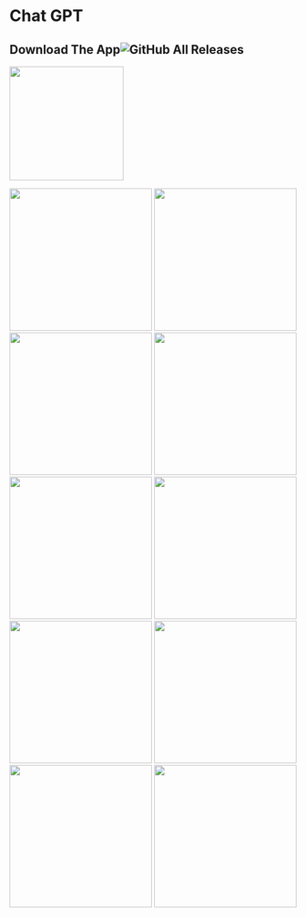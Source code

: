 # Chat GPT

## Download The App![GitHub All Releases](https://img.shields.io/github/downloads/HusseinMohamed99/ChatGPT/total?color=green)
<a href="https://github.com/HusseinMohamed99/ChatGPT/releases/download/v1.0.0/ChatGPT.apk"><img src="https://playerzon.com/asset/download.png" width="200">
</img></a>

<p>
  <img src="https://github.com/HusseinMohamed99/Chat-GPT/assets/84459939/ea7bd782-9518-4159-abf8-c31c82f58cf9" width="250" />
  <img src="https://github.com/HusseinMohamed99/Chat-GPT/assets/84459939/36b723ae-800e-4b53-b950-4381cb8d2dee" width="250" />
  <img src="https://github.com/HusseinMohamed99/Chat-GPT/assets/84459939/f7331725-9723-4964-847a-88ad32bf7efa" width="250" />
    <img src="https://github.com/HusseinMohamed99/Chat-GPT/assets/84459939/74aad2b7-369b-48f5-994f-0f2150859c68" width="250" />
    <img src="https://github.com/HusseinMohamed99/Chat-GPT/assets/84459939/9946ef11-487d-4321-b071-71343eb2e9a3" width="250" />
    <img src="https://github.com/HusseinMohamed99/Chat-GPT/assets/84459939/1e4b972a-903a-4bbd-915e-2f5ae79fbfdf" width="250" />
    <img src="https://github.com/HusseinMohamed99/Chat-GPT/assets/84459939/61b3c41b-0d2d-4979-80ec-79864be34ce3" width="250" /> 
  <img src="https://github.com/HusseinMohamed99/Chat-GPT/assets/84459939/4aad1ea0-e47e-432e-90ee-31d09ea54577" width="250" />
    <img src="https://github.com/HusseinMohamed99/Chat-GPT/assets/84459939/b43a8903-e349-467f-9dbe-e5bc2156183e" width="250" />
    <img src="https://github.com/HusseinMohamed99/Chat-GPT/assets/84459939/e4e1a286-dbe4-4c07-ba38-e9f08ea9df93"width="250" />
  </p>

